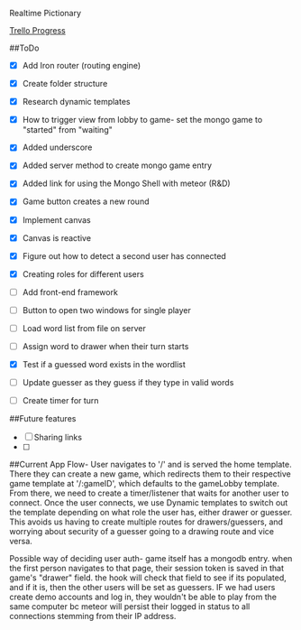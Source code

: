 Realtime Pictionary

[Trello Progress](https://trello.com/b/1auyg9oy/picit)

##ToDo
- [X] Add Iron router (routing engine)
- [X] Create folder structure
- [X] Research dynamic templates
- [X] How to trigger view from lobby to game- set the mongo game to "started" from "waiting"
- [X] Added underscore
- [X] Added server method to create mongo game entry
- [X] Added link for using the Mongo Shell with meteor (R&D)
- [X] Game button creates a new round  
- [X] Implement canvas
- [X] Canvas is reactive
- [X] Figure out how to detect a second user has connected
- [X] Creating roles for different users
- [ ] Add front-end framework
- [ ] Button to open two windows for single player
- [ ] Load word list from file on server
- [ ] Assign word to drawer when their turn starts
- [X] Test if a guessed word exists in the wordlist
- [ ] Update guesser as they guess if they type in valid words
- [ ] Create timer for turn



##Future features
- [ ] Sharing links
- [ ]


##Current App Flow-
User navigates to '/' and is served the home template.  There they can create a new game, which redirects them to their respective game template at '/:gameID', which defaults to the gameLobby template.  From there, we need to create a timer/listener that waits for another user to connect.  Once the user connects, we use Dynamic templates to switch out the template depending on what role the user has, either drawer or guesser.  This avoids us having to create multiple routes for drawers/guessers, and worrying about security of a guesser going to a drawing route and vice versa.

Possible way of deciding user auth- game itself has a mongodb entry.  when the first person navigates to that page, their session token is saved in that game's "drawer" field.  the hook will check that field to see if its populated, and if it is, then the other users will be set as guessers.  IF we had users create demo accounts and log in, they wouldn't be able to play from the same computer bc meteor will persist their logged in status to all connections stemming from their IP address.
